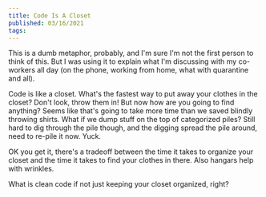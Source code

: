 ```yaml
---
title: Code Is A Closet
published: 03/16/2021
tags: 
---
```

This is a dumb metaphor, probably, and I'm sure I'm not the first person to think of this.  But I was using it to explain what I'm discussing with my co-workers all day (on the phone, working from home, what with quarantine and all).
<!-- excerpt -->
Code is like a closet.  What's the fastest way to put away your clothes in the closet?  Don't look, throw them in!  But now how are you going to find anything?  Seems like that's going to take more time than we saved blindly throwing shirts.  What if we dump stuff on the top of categorized piles?  Still hard to dig through the pile though, and the digging spread the pile around, need to re-pile it now.  Yuck.  

OK you get it, there's a tradeoff between the time it takes to organize your closet and the time it takes to find your clothes in there.  Also hangars help with wrinkles.  

What is clean code if not just keeping your closet organized, right?